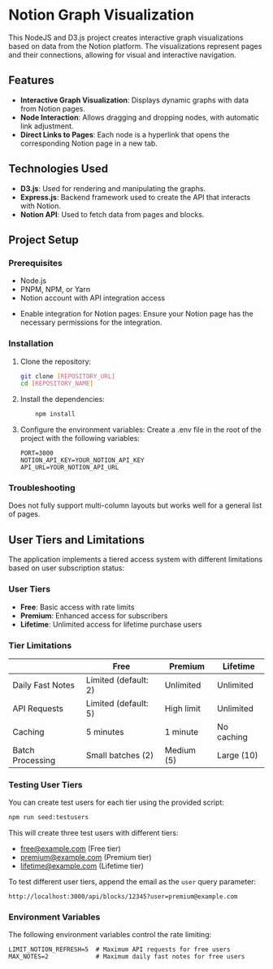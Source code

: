 # Notion Graph Visualization

This NodeJS and D3.js project creates interactive graph visualizations based on data from the Notion platform. The visualizations represent pages and their connections, allowing for visual and interactive navigation.

## Features

- **Interactive Graph Visualization**: Displays dynamic graphs with data from Notion pages.
- **Node Interaction**: Allows dragging and dropping nodes, with automatic link adjustment.
- **Direct Links to Pages**: Each node is a hyperlink that opens the corresponding Notion page in a new tab.

## Technologies Used

- **D3.js**: Used for rendering and manipulating the graphs.
- **Express.js**: Backend framework used to create the API that interacts with Notion.
- **Notion API**: Used to fetch data from pages and blocks.

## Project Setup

### Prerequisites

- Node.js
- PNPM, NPM, or Yarn
- Notion account with API integration access

* Enable integration for Notion pages: Ensure your Notion page has the necessary permissions for the integration.

### Installation

1. Clone the repository:
   ```bash
   git clone [REPOSITORY_URL]
   cd [REPOSITORY_NAME]
   ```

2. Install the dependencies:
    ``` bash 
        npm install
    ```

3. Configure the environment variables: Create a .env file in the root of the project with the following variables:
    ```
    PORT=3000
    NOTION_API_KEY=YOUR_NOTION_API_KEY
    API_URL=YOUR_NOTION_API_URL
    ```


### Troubleshooting
Does not fully support multi-column layouts but works well for a general list of pages.

## User Tiers and Limitations

The application implements a tiered access system with different limitations based on user subscription status:

### User Tiers

- **Free**: Basic access with rate limits
- **Premium**: Enhanced access for subscribers
- **Lifetime**: Unlimited access for lifetime purchase users

### Tier Limitations

|                  | Free                 | Premium       | Lifetime      |
|------------------|----------------------|---------------|---------------|
| Daily Fast Notes | Limited (default: 2) | Unlimited     | Unlimited     |
| API Requests     | Limited (default: 5) | High limit    | Unlimited     |
| Caching          | 5 minutes            | 1 minute      | No caching    |
| Batch Processing | Small batches (2)    | Medium (5)    | Large (10)    |

### Testing User Tiers

You can create test users for each tier using the provided script:

```bash
npm run seed:testusers
```

This will create three test users with different tiers:
- free@example.com (Free tier)
- premium@example.com (Premium tier)
- lifetime@example.com (Lifetime tier)

To test different user tiers, append the email as the `user` query parameter:
```
http://localhost:3000/api/blocks/12345?user=premium@example.com
```

### Environment Variables

The following environment variables control the rate limiting:

```
LIMIT_NOTION_REFRESH=5  # Maximum API requests for free users
MAX_NOTES=2             # Maximum daily fast notes for free users
```